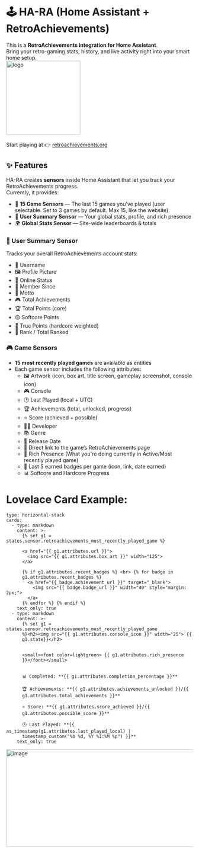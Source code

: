 # 🕹️ HA-RA (Home Assistant + RetroAchievements)
This is a **RetroAchievements integration for Home Assistant**.  
Bring your retro-gaming stats, history, and live activity right into your smart home setup.  
<img width="200" height="200" alt="logo" src="https://github.com/user-attachments/assets/1192e0ad-14ff-40ec-bb83-3ce8af7d0de0"/><br>  
Start playing at 👉 [retroachievements.org](https://retroachievements.org/)  

## ✨ Features  
HA-RA creates **sensors** inside Home Assistant that let you track your RetroAchievements progress.  
Currently, it provides:  

- 🎯 **15 Game Sensors** — The last 15 games you’ve played  (user selectable. Set to 3 games by default. Max 15, like the website)
- 👤 **User Summary Sensor** — Your global stats, profile, and rich presence  
- 🌍 **Global Stats Sensor** — Site-wide leaderboards & totals

### 🧑 User Summary Sensor
Tracks your overall RetroAchievements account stats:
- 🧑 Username
- 🖼️ Profile Picture
- 👤 Online Status 
- 📅 Member Since  
- 💬 Motto
- 🎮 Total Achievements  
- 🏆 Total Points (core)  
- 🟡 Softcore Points  
- 🔵 True Points (hardcore weighted)  
- 🥇 Rank / Total Ranked

### 🎮 Game Sensors
- **15 most recently played games** are available as entities
- Each game sensor includes the following attributes:
  - 🖼️ Artwork (icon, box art, title screen, gameplay screenshot, console icon)  
  - 🎮 Console  
  - 🕒 Last Played (local + UTC)  
  - 🏆 Achievements (total, unlocked, progress)  
  - ⭐ Score (achieved + possible)  
  - 👨‍💻 Developer  
  - 📚 Genre  
  - 📅 Release Date  
  - 🔗 Direct link to the game’s RetroAchievements page  
  - 💬 Rich Presence (What you're doing currently in Active/Most recently played game)
  - 🏅 Last 5 earned badges per game (icon, link, date earned)
  - 📊 Softcore and Hardcore Progress

# Lovelace Card Example:
```
type: horizontal-stack
cards:
  - type: markdown
    content: >-
      {% set g1 = states.sensor.retroachievements_most_recently_played_game %}

      <a href="{{ g1.attributes.url }}">
        <img src="{{ g1.attributes.box_art }}" width="125">
      </a>

      {% if g1.attributes.recent_badges %} <br> {% for badge in
      g1.attributes.recent_badges %}
        <a href="{{ badge.achievement_url }}" target="_blank">
          <img src="{{ badge.badge_url }}" width="40" style="margin: 2px;">
        </a>
      {% endfor %} {% endif %}
    text_only: true
  - type: markdown
    content: >-
      {% set g1 = states.sensor.retroachievements_most_recently_played_game
      %}<h2><img src="{{ g1.attributes.console_icon }}" width="25"> {{
      g1.state}}</h2>


      <small><font color=lightgreen> {{ g1.attributes.rich_presence
      }}</font></small>


      📊 Completed: **{{ g1.attributes.completion_percentage }}**

      🏆 Achievements: **{{ g1.attributes.achievements_unlocked }}/{{
      g1.attributes.total_achievements }}**

      ⭐ Score: **{{ g1.attributes.score_achieved }}/{{
      g1.attributes.possible_score }}**

      🕒 Last Played: **{{ as_timestamp(g1.attributes.last_played_local) |
      timestamp_custom("%b %d, %Y %I:%M %p") }}**
    text_only: true

```
<img width="521" height="263" alt="image" src="https://github.com/user-attachments/assets/c880ddf2-11a6-4fcb-8892-cf87c5b89cd0" />


